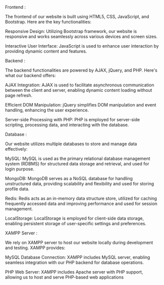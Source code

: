 Frontend : 

The frontend of our website is built using HTML5, CSS, JavaScript, and Bootstrap. Here are the key functionalities:

Responsive Design: Utilizing Bootstrap framework, our website is responsive and works seamlessly across various devices and screen sizes.

Interactive User Interface: JavaScript is used to enhance user interaction by providing dynamic content and features.

Backend :

The backend functionalities are powered by AJAX, jQuery, and PHP. Here's what our backend offers:

AJAX Integration: AJAX is used to facilitate asynchronous communication between the client and server, enabling dynamic content loading without page refresh.

Efficient DOM Manipulation: jQuery simplifies DOM manipulation and event handling, enhancing the user experience.

Server-side Processing with PHP: PHP is employed for server-side scripting, processing data, and interacting with the database.

Database :

Our website utilizes multiple databases to store and manage data effectively:

MySQL: MySQL is used as the primary relational database management system (RDBMS) for structured data storage and retrieval, and used for login purpose.

MongoDB: MongoDB serves as a NoSQL database for handling unstructured data, providing scalability and flexibility and used for storing profile data.

Redis: Redis acts as an in-memory data structure store, utilized for caching frequently accessed data and improving performance and used for session management.

LocalStorage: LocalStorage is employed for client-side data storage, enabling persistent storage of user-specific settings and preferences.

XAMPP Server :

We rely on XAMPP server to host our website locally during development and testing. XAMPP provides:

MySQL Database Connection: XAMPP includes MySQL server, enabling seamless integration with our PHP backend for database operations.

PHP Web Server: XAMPP includes Apache server with PHP support, allowing us to host and serve PHP-based web applications
